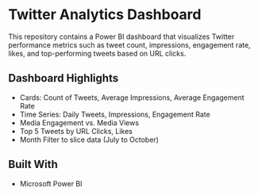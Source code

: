 #  Twitter Analytics Dashboard

This repository contains a Power BI dashboard that visualizes Twitter performance metrics such as tweet count, impressions, engagement rate, likes, and top-performing tweets based on URL clicks.

##  Dashboard Highlights
- Cards: Count of Tweets, Average Impressions, Average Engagement Rate
- Time Series: Daily Tweets, Impressions, Engagement Rate
- Media Engagement vs. Media Views
- Top 5 Tweets by URL Clicks, Likes
- Month Filter to slice data (July to October)

##  Built With
- Microsoft Power BI
